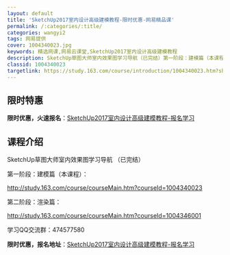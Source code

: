 ```yaml
---
layout: default
title: 'SketchUp2017室内设计高级建模教程-限时优惠-网易精品课'
permalink: /:categories/:title/
categories: wangyi2
tags: 网易提供
cover: 1004340023.jpg
keywords: 精选网课,网易云课堂,SketchUp2017室内设计高级建模教程
description: SketchUp草图大师室内效果图学习导航（已完结）第一阶段：建模篇（本课程）：http://study.163.com
classid: 1004340023
targetlink: https://study.163.com/course/introduction/1004340023.htm?share=1&shareId=1025206652&utm_campaign=share&utm_medium=iphoneShare&utm_source=&utm_u=1025206652
---
```


## 限时特惠

**限时优惠，火速报名**：[SketchUp2017室内设计高级建模教程-报名学习](https://study.163.com/course/introduction/1004340023.htm?share=1&shareId=1025206652&utm_campaign=share&utm_medium=iphoneShare&utm_source=&utm_u=1025206652)

## 课程介绍

SketchUp草图大师室内效果图学习导航 （已完结）

第一阶段：建模篇（本课程）： 

http://study.163.com/course/courseMain.htm?courseId=1004340023

第二阶段：渲染篇： 

http://study.163.com/course/courseMain.htm?courseId=1004346001

学习QQ交流群：474577580

**限时优惠，报名地址**：[SketchUp2017室内设计高级建模教程-报名学习](https://study.163.com/course/introduction/1004340023.htm?share=1&shareId=1025206652&utm_campaign=share&utm_medium=iphoneShare&utm_source=&utm_u=1025206652)

